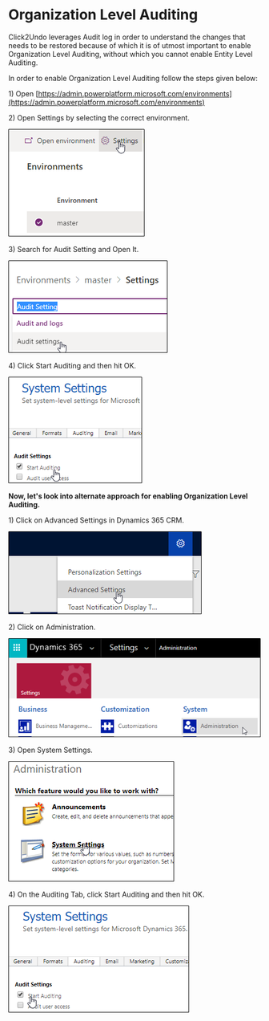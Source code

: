 # Organization Level Auditing

Click2Undo leverages Audit log in order to understand the changes that needs to be restored because of which it is of utmost important to enable Organization Level Auditing, without which you cannot enable Entity Level Auditing.

In order to enable Organization Level Auditing follow the steps given below:

1\) Open [https://admin.powerplatform.microsoft.com/environments](https://admin.powerplatform.microsoft.com/environments)

2\) Open Settings by selecting the correct environment.

![](<../../.gitbook/assets/image (195).png>)

3\) Search for Audit Setting and Open It.

![](<../../.gitbook/assets/image (39).png>)

4\) Click Start Auditing and then hit OK.

![](<../../.gitbook/assets/image (100).png>)

**Now, let's look into alternate approach for enabling Organization Level Auditing.**

1\) Click on Advanced Settings in Dynamics 365 CRM.

![](<../../.gitbook/assets/image (236).png>)

2\) Click on Administration.

![](<../../.gitbook/assets/image (233).png>)

3\) Open System Settings.

![](<../../.gitbook/assets/image (190).png>)

4\) On the Auditing Tab, click Start Auditing and then hit OK.

![](<../../.gitbook/assets/image (171).png>)

